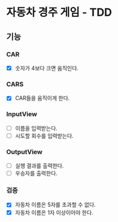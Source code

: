 # 자동차 경주 게임 - TDD
## 기능
### CAR
- [x] 숫자가 4보다 크면 움직인다.

### CARS
- [x] CAR들을 움직이게 한다.

### InputView
- [ ] 이름을 입력받는다.
- [ ] 시도할 회수를 입력받는다.

### OutputView
- [ ] 실행 결과를 출력한다.
- [ ] 우승자를 출력한다.

### 검증
- [x] 자동차 이름은 5자를 초과할 수 없다.
- [x] 자동차 이름은 1자 이상이어야 한다.
